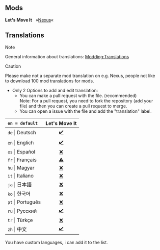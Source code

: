 ## Mods

**Let's Move It** &nbsp; »[Nexus](https://www.nexusmods.com/stardewvalley/mods/20943)«

## Translations

> [!NOTE]
> General information about translations: [Modding:Translations](https://stardewvalleywiki.com/Modding:Translations)

> [!CAUTION]
> Please make not a separate mod translation on e.g. Nexus, people not like to download 100 mod translations for mods.

- Only 2 Options to add and edit translation:
  - You can make a pull request with the file. (recommended) <br>
    Note: For a pull request, you need to fork the repository (add your file) and then you can create a pull request to merge.
  - You can open a issue with the file and add the "translation" label.

| `en = default`    | Let's Move It                      |
|:------------------|:----------------------------------:|
| `de` \| Deutsch   | [✔️](LetsMoveIt/i18n/de.json)      |
| `en` \| Englich   | [✔️](LetsMoveIt/i18n/default.json) |
| `es` \| Español   | [❌](LetsMoveIt/i18n)              |
| `fr` \| Français  | [⚠️](LetsMoveIt/i18n/fr.json)      |
| `hu` \| Magyar    | [❌](LetsMoveIt/i18n)              |
| `it` \| Italiano  | [❌](LetsMoveIt/i18n)              |
| `ja` \| 日本語     | [❌](LetsMoveIt/i18n)              |
| `ko` \| 한국어     | [❌](LetsMoveIt/i18n)              |
| `pt` \| Português | [❌](LetsMoveIt/i18n)              |
| `ru` \| Русский   | [✔️](LetsMoveIt/i18n/ru.json)      |
| `tr` \| Türkçe    | [❌](LetsMoveIt/i18n)              |
| `zh` \| 中文       | [✔️](LetsMoveIt/i18n/zh.json)      |

You have custom languages, i can add it to the list.
